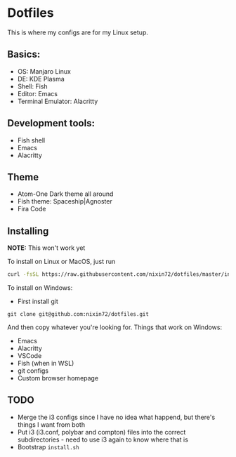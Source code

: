 # Dotfiles

This is where my configs are for my Linux setup. 

## Basics:
- OS: Manjaro Linux
- DE: KDE Plasma 
- Shell: Fish
- Editor: Emacs
- Terminal Emulator: Alacritty

## Development tools:
- Fish shell
- Emacs
- Alacritty

## Theme
- Atom-One Dark theme all around
- Fish theme: Spaceship|Agnoster
- Fira Code 

## Installing

**NOTE:** This won't work yet

To install on Linux or MacOS, just run 
```bash
curl -fsSL https://raw.githubusercontent.com/nixin72/dotfiles/master/install.sh | sh
```

To install on Windows: 
- First install git
```
git clone git@github.com:nixin72/dotfiles.git
```
And then copy whatever you're looking for. Things that work on Windows:
- Emacs
- Alacritty
- VSCode 
- Fish (when in WSL)
- git configs
- Custom browser homepage

## TODO
- Merge the i3 configs since I have no idea what happend, but there's things I want from both
- Put i3 (i3.conf, polybar and compton) files into the correct subdirectories - need to use i3 again to know where that is
- Bootstrap `install.sh`
